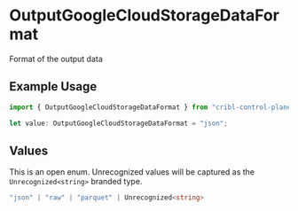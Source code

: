 # OutputGoogleCloudStorageDataFormat

Format of the output data

## Example Usage

```typescript
import { OutputGoogleCloudStorageDataFormat } from "cribl-control-plane/models/operations";

let value: OutputGoogleCloudStorageDataFormat = "json";
```

## Values

This is an open enum. Unrecognized values will be captured as the `Unrecognized<string>` branded type.

```typescript
"json" | "raw" | "parquet" | Unrecognized<string>
```